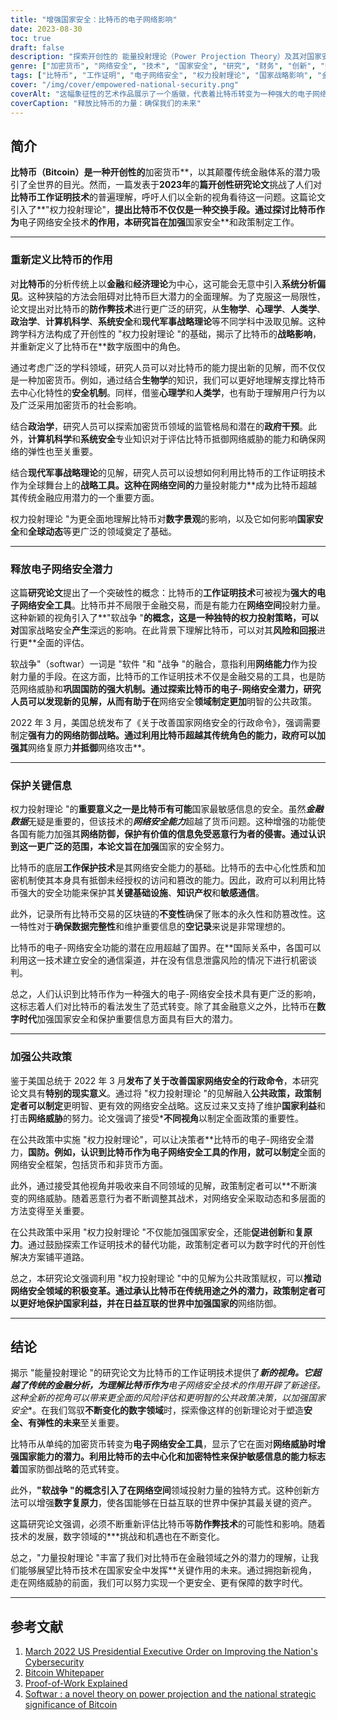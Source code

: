 ```yaml
---
title: "增强国家安全：比特币的电子网络影响"
date: 2023-08-30
toc: true
draft: false
description: "探索开创性的 能量投射理论（Power Projection Theory）及其对国家安全的影响，因为比特币已转变为一种强大的电子-网络安全技术。"
genre: ["加密货币", "网络安全", "技术", "国家安全", "研究", "财务", "创新", "数字货币", "决策", "区块链"]
tags: ["比特币", "工作证明", "电子网络安全", "权力投射理论", "国家战略影响", "金融技术", "加密货币研究", "比特币的作用", "网络安全战略", "美国总统行政命令", "数字货币", "比特币白皮书", "风险评估", "比特币的潜力", "货币体系", "软件", "网络空间", "跨学科方法", "信息安全", "公共政策", "确保关键信息的安全", "数字创新", "坚韧不拔的未来", "加密货币", "比特币安全", "金融交易所", "比特币的影响", "21 世纪的比特币", "比特币的回报"]
cover: "/img/cover/empowered-national-security.png"
coverAlt: "这幅象征性的艺术作品展示了一个盾徽，代表着比特币转变为一种强大的电子网络安全技术。"
coverCaption: "释放比特币的力量：确保我们的未来"
---
```


## **简介**

**比特币（Bitcoin）是一种开创性的**加密货币**，以其颠覆传统金融体系的潜力吸引了全世界的目光。然而，一篇发表于**2023年**的**篇开创性研究论文**挑战了人们对**比特币工作证明技术**的普遍理解，呼吁人们以全新的视角看待这一问题。这篇论文引入了**"权力投射理论"，**提出比特币不仅仅是一种交换手段。通过探讨比特币作为**电子网络安全技术**的作用，本研究旨在加强**国家安全**和政策制定工作。

______

### **重新定义比特币的作用**

对**比特币**的分析传统上以**金融**和**经济理论**为中心，这可能会无意中引入**系统分析偏见**。这种狭隘的方法会阻碍对比特币巨大潜力的全面理解。为了克服这一局限性，论文提出对比特币的**防作弊技术**进行更广泛的研究，从**生物学**、**心理学**、**人类学**、**政治学**、**计算机科学**、**系统安全**和**现代军事战略理论**等不同学科中汲取见解。这种跨学科方法构成了开创性的 "权力投射理论 "的基础，揭示了比特币的**战略影响**，并重新定义了比特币在**数字版图中的角色。

通过考虑广泛的学科领域，研究人员可以对比特币的能力提出新的见解，而不仅仅是一种加密货币。例如，通过结合**生物学**的知识，我们可以更好地理解支撑比特币去中心化特性的**安全机制**。同样，借鉴**心理学**和**人类学**，也有助于理解用户行为以及广泛采用加密货币的社会影响。

结合**政治学**，研究人员可以探索加密货币领域的监管格局和潜在的**政府干预**。此外，**计算机科学**和**系统安全**专业知识对于评估比特币抵御网络威胁的能力和确保网络的弹性也至关重要。

结合**现代军事战略理论**的见解，研究人员可以设想如何利用比特币的工作证明技术作为全球舞台上的**战略工具。这种在网络空间的**力量投射能力**成为比特币超越其传统金融应用潜力的一个重要方面。

权力投射理论 "为更全面地理解比特币对**数字景观**的影响，以及它如何影响**国家安全**和**全球动态**等更广泛的领域奠定了基础。

______

### **释放电子网络安全潜力**

这篇**研究论文**提出了一个突破性的概念：比特币的**工作证明技术**可被视为**强大的电子网络安全工具**。比特币并不局限于金融交易，而是有能力在**网络空间**投射力量。这种新颖的视角引入了**"软战争 "**的概念，这是一种独特的权力投射策略，可以对**国家战略安全**产生**深远的影响。在此背景下理解比特币，可以对其**风险和回报**进行更**全面的评估。

软战争"（softwar）一词是 "软件 "和 "战争 "的融合，意指利用**网络能力**作为投射力量的手段。在这方面，比特币的工作证明技术不仅是金融交易的工具，也是防范网络威胁和**巩固国防的强大机制。通过探索比特币的电子-网络安全潜力，研究人员可以发现新的见解，从而有助于在**网络安全**领域制定更加**明智的公共政策。

2022 年 3 月，美国总统发布了《关于改善国家网络安全的行政命令》，强调需要制定**强有力的网络防御战略。通过利用比特币超越其传统角色的能力，政府可以加强其**网络复原力**并抵御**网络攻击**。

______

### **保护关键信息**

权力投射理论 "的**重要意义之一是比特币有可能**国家最敏感信息的安全。虽然***金融数据***无疑是重要的，但该技术的***网络安全能力***超越了货币问题。这种增强的功能使各国有能力加强其**网络防御，**保护有价值的信息**免受恶意行为者的侵害。通过认识到这一更广泛的范围，本论文旨在加强**国家的安全努力。

比特币的底层**工作保护技术**是其网络安全能力的基础。比特币的去中心化性质和加密机制使其本身具有抵御未经授权的访问和篡改的能力。因此，政府可以利用比特币强大的安全功能来保护其**关键基础设施**、**知识产权**和**敏感通信**。

此外，记录所有比特币交易的区块链的**不变性**确保了账本的永久性和防篡改性。这一特性对于**确保数据完整性**和维护重要信息的**空记录**来说是非常理想的。

比特币的电子-网络安全功能的潜在应用超越了国界。在**国际关系中，各国可以利用这一技术建立安全的通信渠道，并在没有信息泄露风险的情况下进行机密谈判。

总之，人们认识到比特币作为一种强大的电子-网络安全技术具有更广泛的影响，这标志着人们对比特币的看法发生了范式转变。除了其金融意义之外，比特币在**数字时代**加强国家安全和保护重要信息方面具有巨大的潜力。

______

### **加强公共政策**

鉴于美国总统于 2022 年 3 月**发布了关于改善国家网络安全的行政命令**，本研究论文具有**特别的现实意义**。通过将 "权力投射理论 "的见解融入**公共政策，政策制定者可以制定**更明智、更有效的网络安全战略。这反过来又支持了维护**国家利益**和打击**网络威胁**的努力。论文强调了接受***不同视角**以制定全面政策的重要性。

在公共政策中实施 "权力投射理论"，可以让决策者**比特币的电子-网络安全潜力，**国防。例如，认识到比特币作为电子网络安全工具的作用，就可以制定**全面的网络安全框架，包括货币和非货币方面。

此外，通过接受其他视角并吸收来自不同领域的见解，政策制定者可以**不断演变的网络威胁。随着恶意行为者不断调整其战术，对网络安全采取动态和多层面的方法变得至关重要。

在公共政策中采用 "权力投射理论 "不仅能加强国家安全，还能**促进创新**和**复原力**。通过鼓励探索工作证明技术的替代功能，政策制定者可以为数字时代的开创性解决方案铺平道路。

总之，本研究论文强调利用 "权力投射理论 "中的见解为公共政策赋权，可以**推动网络安全领域的积极变革。通过承认比特币在传统用途之外的潜力，政策制定者可以更好地保护国家利益，并在日益互联的世界中加强国家的**网络防御。


______

## **结论**

揭示 "能量投射理论 "的研究论文为比特币的工作证明技术提供了***新的视角。它超越了传统的金融分析，为理解比特币作为**电子网络安全技术**的作用开辟了**新途径。这种全新的视角可以带来更**全面的风险评估**和更明智的公共政策决策，以加强**国家安全**。在我们驾驭**不断变化的数字领域**时，探索像这样的创新理论对于塑造**安全、有弹性的未来**至关重要。

比特币从单纯的加密货币转变为**电子网络安全工具**，显示了它在面对**网络威胁时增强国家能力的潜力。利用比特币的去中心化和加密特性来保护敏感信息的能力标志着**国家防御战略的范式转变。

此外，**"软战争 "**的概念引入了在**网络空间**领域投射力量的独特方式。这种创新方法可以增强**数字复原力**，使各国能够在日益互联的世界中保护其最关键的资产。

这篇研究论文强调，必须不断重新评估比特币等**防作弊技术**的可能性和影响。随着技术的发展，数字领域的***挑战和机遇也在不断变化。

总之，"力量投射理论 "丰富了我们对比特币在金融领域之外的潜力的理解，让我们能够展望比特币技术在国家安全中发挥**关键作用的未来。通过拥抱新视角，走在网络威胁的前面，我们可以努力实现一个更安全、更有保障的数字时代。

______

## **参考文献**

1. [March 2022 US Presidential Executive Order on Improving the Nation's Cybersecurity](https://www.whitehouse.gov/briefing-room/presidential-actions/2021/05/12/executive-order-on-improving-the-nations-cybersecurity/)
2. [Bitcoin Whitepaper](https://bitcoin.org/bitcoin.pdf)
3. [Proof-of-Work Explained](https://www.investopedia.com/terms/p/proof-work.asp)
4. [Softwar : a novel theory on power projection and the national strategic significance of Bitcoin](https://aul.primo.exlibrisgroup.com/discovery/delivery/01AUL_INST:AUL/1297573990006836)
